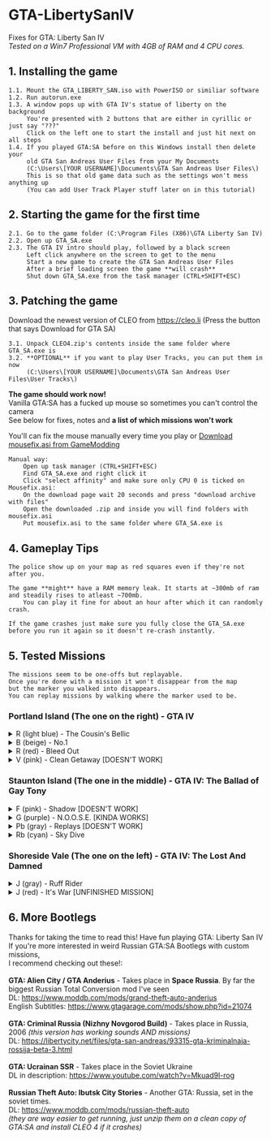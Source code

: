 # GTA-LibertySanIV
Fixes for GTA: Liberty San IV <br>
*Tested on a Win7 Professional VM with 4GB of RAM and 4 CPU cores.* <br>

## 1. Installing the game
```
1.1. Mount the GTA_LIBERTY_SAN.iso with PowerISO or similiar software
1.2. Run autorun.exe
1.3. A window pops up with GTA IV's statue of liberty on the background
     You're presented with 2 buttons that are either in cyrillic or just say "???"
     Click on the left one to start the install and just hit next on all steps
1.4. If you played GTA:SA before on this Windows install then delete your
     old GTA San Andreas User Files from your My Documents
     (C:\Users\[YOUR USERNAME]\Documents\GTA San Andreas User Files\)
     This is so that old game data such as the settings won't mess anything up
     (You can add User Track Player stuff later on in this tutorial)
```

## 2. Starting the game for the first time
```
2.1. Go to the game folder (C:\Program Files (X86)\GTA Liberty San IV)
2.2. Open up GTA_SA.exe
2.3. The GTA IV intro should play, followed by a black screen
     Left click anywhere on the screen to get to the menu
     Start a new game to create the GTA San Andreas User Files
     After a brief loading screen the game **will crash**
     Shut down GTA_SA.exe from the task manager (CTRL+SHIFT+ESC)
```

## 3. Patching the game
Download the newest version of CLEO from https://cleo.li
(Press the button that says Download for GTA SA)
```
3.1. Unpack CLEO4.zip's contents inside the same folder where GTA_SA.exe is
3.2. **OPTIONAL** if you want to play User Tracks, you can put them in now
     (C:\Users\[YOUR USERNAME]\Documents\GTA San Andreas User Files\User Tracks\)
```

**The game should work now!** <br>
Vanilla GTA:SA has a fucked up mouse so sometimes you can't control the camera <br>
See below for fixes, notes and **a list of which missions won't work** <br>

You'll can fix the mouse manually every time you play or [Download mousefix.asi from GameModding](https://gamemodding.com/en/gta-san-andreas/others/26842-mouse-fix.html)
```
Manual way:
    Open up task manager (CTRL+SHIFT+ESC)
    Find GTA_SA.exe and right click it
    Click "select affinity" and make sure only CPU 0 is ticked on
Mousefix.asi:
    On the download page wait 20 seconds and press "download archive with files"
    Open the downloaded .zip and inside you will find folders with mousefix.asi
    Put mousefix.asi to the same folder where GTA_SA.exe is
```

## 4. Gameplay Tips
```
The police show up on your map as red squares even if they're not after you.

The game **might** have a RAM memory leak. It starts at ~300mb of ram and steadily rises to atleast ~700mb.
    You can play it fine for about an hour after which it can randomly crash.
    
If the game crashes just make sure you fully close the GTA_SA.exe before you run it again so it doesn't re-crash instantly.
```

## 5. Tested Missions
```
The missions seem to be one-offs but replayable.
Once you're done with a mission it won't disappear from the map
but the marker you walked into disappears.
You can replay missions by walking where the marker used to be.
```
### Portland Island (The one on the right) - GTA IV
<details><summary>R (light blue) - The Cousin's Bellic</summary>
  <pre>
    Drive Roman from the harbor to the GTA 3 safehouse
  </pre>
</details>
<details><summary>B (beige) - No.1</summary>
  <pre>
    Take Brucie racing on Staunton Island
  </pre>
</details>
<details><summary>R (red) - Bleed Out</summary>
  <pre>
    Save Roman from the Albanians at the basketball court
  </pre>
</details>
<details><summary>V (pink) - Clean Getaway [DOESN'T WORK]</summary>
  <pre>
    Crashes immediately after loading
  </pre>
</details>

### Staunton Island (The one in the middle) - GTA IV: The Ballad of Gay Tony
<details><summary>F (pink) - Shadow [DOESN'T WORK]</summary>
  <pre>
  Crashes immediately after loading
  </pre>
</details>
<details><summary>G (purple) - N.O.O.S.E. [KINDA WORKS]</summary>
  <pre>
    Get the "APC" tank
    Warning: The guards ath the APC _WILL_ fuck you up.
    No cops cheat (AEZAKMI), health cheat (HESOYAM) and guns (PROFESSIONALSKIT) very recommended.
    I counted about 8/9 of them outside of the gate and another 8 inside.
    They don't seem to move so you can just snipe them from a safe distance (they can wallbang you through the warehouse)
    The first part of the mission works fine but in the second part you need to drive the APC to the airport where the game will crash.
  </pre>
</details>
<details><summary>Pb (gray) - Replays [DOESN'T WORK]</summary>
  <pre>
    One of the few missions with cutscenes and dialog.
    You're told to "Faind the kane" and "Faind the gands" - crashes at the second checkpoint.
  </pre>
</details>
<details><summary>Rb (cyan) - Sky Dive</summary>
  <pre>
  Skydive to a tall building and kill everyone on the top
  All enemies start firing immediately so the health cheat (HESOYAM) and guns (PROFESSIONALSKIT) very recommended.
  The enemies can't move so just land behind the little shack on the west side of the roof and snipe everyone one by one.
  </pre>
</details>

### Shoreside Vale (The one on the left) - GTA IV: The Lost And Damned
<details><summary>J (gray) - Ruff Rider</summary>
  <pre>
  The mission from GTA:SA where you steal a truck with Cesar
  </pre>
</details>
<details><summary>J (red) - It's War [UNFINISHED MISSION]</summary>
  <pre>
  Drive to a drug deal, escape before they kill you and drive back to Portland Island
  (the checkpoint at Portland Island is broken so this mission is uncompletable)
  </pre>
</details>

## 6. More Bootlegs
Thanks for taking the time to read this! Have fun playing GTA: Liberty San IV<br>
If you're more interested in weird Russian GTA:SA Bootlegs with custom missions,<br>
I recommend checking out these!:<br>
<br>
**GTA: Alien City / GTA Anderius** - Takes place in **Space Russia**. By far the biggest Russian Total Conversion mod I've seen <br>
DL: https://www.moddb.com/mods/grand-theft-auto-anderius <br>
English Subtitles: https://www.gtagarage.com/mods/show.php?id=21074 <br>
<br>
**GTA: Criminal Russia (Nizhny Novgorod Build)** - Takes place in Russia, 2006 *(this version has working sounds AND missions)* <br>
DL: https://libertycity.net/files/gta-san-andreas/93315-gta-kriminalnaja-rossija-beta-3.html <br>
<br>
**GTA: Ucrainan SSR** - Takes place in the Soviet Ukraine <br>
DL in description: https://www.youtube.com/watch?v=Mkuad9l-rog <br>
<br>
**Russian Theft Auto: Ibutsk City Stories** - Another GTA: Russia, set in the soviet times. <br>
DL: https://www.moddb.com/mods/russian-theft-auto <br>
*(they are way easier to get running, just unzip them on a clean copy of GTA:SA and install CLEO 4 if it crashes)*
